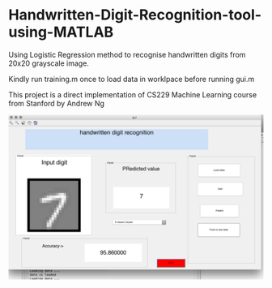 # Handwritten-Digit-Recognition-tool-using-MATLAB

Using Logistic Regression method to recognise handwritten digits from 20x20 grayscale image.

Kindly run training.m once to load data in worklpace before running gui.m

This project is a direct implementation of CS229 Machine Learning course from Stanford by Andrew Ng

![Screenshot](screenshot1.png)
